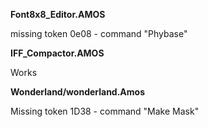 **Font8x8_Editor.AMOS**

missing token 0e08 - command "Phybase"

**IFF_Compactor.AMOS**

Works

**Wonderland/wonderland.Amos**

Missing token 1D38 - command "Make Mask"
